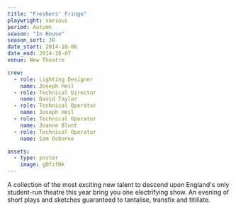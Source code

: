 ```yaml
---
title: "Freshers' Fringe"
playwright: various
period: Autumn
season: "In House"
season_sort: 30
date_start: 2014-10-06
date_end: 2014-10-07
venue: New Theatre

crew:
  - role: Lighting Designer
    name: Joseph Heil
  - role: Technical Director
    name: David Taylor
  - role: Technical Operator
    name: Joseph Heil
  - role: Technical Operator
    name: Joanne Blunt
  - role: Technical Operator
    name: Sam Osborne

assets:
  - type: poster
    image: gDfzfHk
---
```


A collection of the most exciting new talent to descend upon England's only student-run theatre this year bring you one electrifying show. An evening of short plays and sketches guaranteed to tantalise, transfix and titillate.
